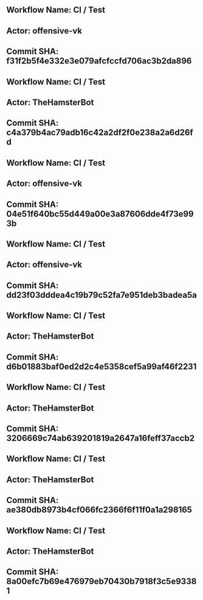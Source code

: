 
## Workflow Name: CI / Test 
## Actor: offensive-vk 
## Commit SHA: f31f2b5f4e332e3e079afcfccfd706ac3b2da896 

## Workflow Name: CI / Test 
## Actor: TheHamsterBot 
## Commit SHA: c4a379b4ac79adb16c42a2df2f0e238a2a6d26fd 

## Workflow Name: CI / Test 
## Actor: offensive-vk 
## Commit SHA: 04e51f640bc55d449a00e3a87606dde4f73e993b 

## Workflow Name: CI / Test 
## Actor: offensive-vk 
## Commit SHA: dd23f03dddea4c19b79c52fa7e951deb3badea5a 

## Workflow Name: CI / Test 
## Actor: TheHamsterBot 
## Commit SHA: d6b01883baf0ed2d2c4e5358cef5a99af46f2231 

## Workflow Name: CI / Test 
## Actor: TheHamsterBot 
## Commit SHA: 3206669c74ab639201819a2647a16feff37accb2 

## Workflow Name: CI / Test 
## Actor: TheHamsterBot 
## Commit SHA: ae380db8973b4cf066fc2366f6f11f0a1a298165 

## Workflow Name: CI / Test 
## Actor: TheHamsterBot 
## Commit SHA: 8a00efc7b69e476979eb70430b7918f3c5e93381 
